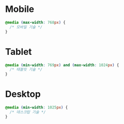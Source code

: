 # Mobile

```css
@media (max-width: 768px) {
  /* 모바일 기술 */
}
```

# Tablet

```css
@media (min-width: 769px) and (max-width: 1024px) {
  /* 태블릿 기술 */
}
```

# Desktop

```css
@media (min-width: 1025px) {
  /* 데스크탑 기술 */
}
```
